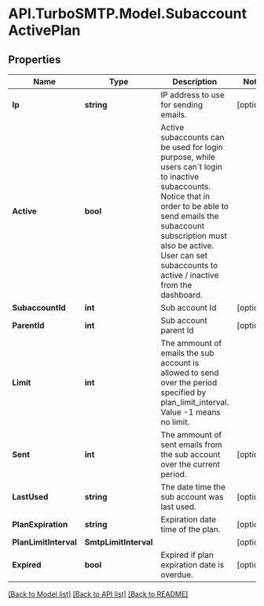 # API.TurboSMTP.Model.SubaccountActivePlan

## Properties

Name | Type | Description | Notes
------------ | ------------- | ------------- | -------------
**Ip** | **string** | IP address to use for sending emails. | [optional] 
**Active** | **bool** | Active subaccounts can be used for login purpose, while users can´t login to inactive subaccounts. Notice that in order to be able to send emails the subaccount subscription must also be active. User can set subaccounts to active / inactive from the dashboard. | 
**SubaccountId** | **int** | Sub account Id | [optional] 
**ParentId** | **int** | Sub account parent Id | [optional] 
**Limit** | **int** | The ammount of emails the sub account is allowed to send over the period specified by plan_limit_interval. Value -1 means no limit. | 
**Sent** | **int** | The ammount of sent emails from the sub account over the current period. | [optional] 
**LastUsed** | **string** | The date time the sub account was last used. | [optional] 
**PlanExpiration** | **string** | Expiration date time of the plan. | [optional] 
**PlanLimitInterval** | **SmtpLimitInterval** |  | [optional] 
**Expired** | **bool** | Expired if plan expiration date is overdue. | [optional] 

[[Back to Model list]](../README.md#documentation-for-models) [[Back to API list]](../README.md#documentation-for-api-endpoints) [[Back to README]](../README.md)

